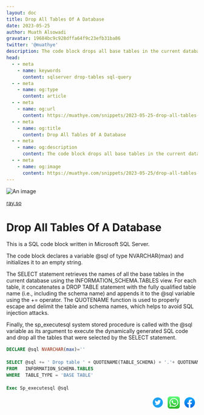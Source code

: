 ```yaml
---
layout: doc
title: Drop All Tables Of A Database
date: 2023-05-25
author: Muath Alsowadi
gravatar: 19684bc9c928dffa64f9c23efb31ba86
twitter: '@muathye'
description: The code block drops all base tables in the current database using dynamic SQL.
head:
  - - meta
    - name: keywords
      content: sqlserver drop-tables sql-query
  - - meta
    - name: og:type
      content: article
  - - meta
    - name: og:url
      content: https://muathye.com/snippets/2023-05-25-drop-all-tables-of-a-database
  - - meta
    - name: og:title
      content: Drop All Tables Of A Database
  - - meta
    - name: og:description
      content: The code block drops all base tables in the current database using dynamic SQL.
  - - meta
    - name: og:image
      content: https://muathye.com/snippets/2023-05-25/drop-all-tables-of-a-database.webp
---
```


![An image](/snippets/2023-05-25/drop-all-tables-of-a-database.webp)

[ray.so](https://ray.so/#code=REVDTEFSRSBAc3FsIE5WQVJDSEFSKG1heCk9JycKClNFTEVDVCBAc3FsICs9ICcgRHJvcCB0YWJsZSAnICsgUVVPVEVOQU1FKFRBQkxFX1NDSEVNQSkgKyAnLicrIFFVT1RFTkFNRShUQUJMRV9OQU1FKSArICc7ICcKRlJPTSAgIElORk9STUFUSU9OX1NDSEVNQS5UQUJMRVMKV0hFUkUgIFRBQkxFX1RZUEUgPSAnQkFTRSBUQUJMRScKCkV4ZWMgU3BfZXhlY3V0ZXNxbCBAc3Fs&width=708&theme=sunset&title=Drop+all+tables+of+a+database)

# Drop All Tables Of A Database

This is a SQL code block written in Microsoft SQL Server.

The code block declares a variable @sql of type NVARCHAR(max) and initializes it to an empty string.

The SELECT statement retrieves the names of all the base tables in the current database using the INFORMATION_SCHEMA.TABLES view. For each table, it concatenates a DROP TABLE statement with the fully qualified table name (i.e., including the schema name) and appends it to the @sql variable using the += operator. The QUOTENAME function is used to properly escape and delimit the table and schema names, which helps to avoid SQL injection attacks.

Finally, the sp_executesql system stored procedure is called with the @sql variable as its argument to execute the dynamically generated SQL code and drop all the tables that were selected by the SELECT statement.

```sql
DECLARE @sql NVARCHAR(max)=''

SELECT @sql += ' Drop table ' + QUOTENAME(TABLE_SCHEMA) + '.'+ QUOTENAME(TABLE_NAME) + '; '
FROM   INFORMATION_SCHEMA.TABLES
WHERE  TABLE_TYPE = 'BASE TABLE'

Exec Sp_executesql @sql
```

<div style="display: flex;justify-content: end;">
<a href="https://twitter.com/intent/tweet?url=https://muathye.com/snippets/2023-05-25-drop-all-tables-of-a-database&text=Drop All Tables Of A Database" target="_blank"><img style="height: 32px; padding: 0 5px;" title="Share on twitter" src="/images/social/twitter.svg" /></a>
<a href="https://api.whatsapp.com/send?text=https://muathye.com/snippets/2023-05-25-drop-all-tables-of-a-database" target="_blank"><img style="height: 32px; padding: 0 5px;" title="Share on whatsapp" src="/images/social/whatsapp.svg"/></a>
<a href="https://www.facebook.com/sharer/sharer.php?u=https://muathye.com/snippets/2023-05-25-drop-all-tables-of-a-database" target="_blank"><img style="height: 32px; padding: 0 5px;" title="Share on facebook" src="/images/social/facebook.svg" /></a>
</div>
